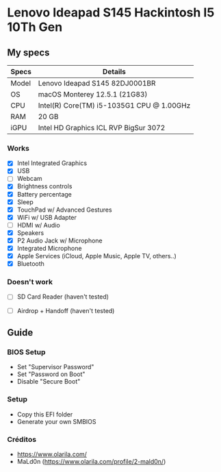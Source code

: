 # Lenovo Ideapad S145 Hackintosh I5 10Th Gen


## My specs

| Specs | Details |
|------------|-------------------------------|
| Model | Lenovo Ideapad S145 82DJ0001BR |
| OS | macOS Monterey 12.5.1 (21G83) |
| CPU | Intel(R) Core(TM) i5-1035G1 CPU @ 1.00GHz |
| RAM | 20 GB |
| iGPU | Intel HD Graphics ICL RVP BigSur 3072 |

### Works

- [x] Intel Integrated Graphics
- [x] USB
- [ ] Webcam
- [x] Brightness controls
- [x] Battery percentage
- [x] Sleep
- [x] TouchPad w/ Advanced Gestures
- [x] WiFi w/ USB Adapter
- [ ] HDMI w/ Audio
- [x] Speakers
- [x] P2 Audio Jack w/ Microphone
- [x] Integrated Microphone
- [x] Apple Services (iCloud, Apple Music, Apple TV, others..)
- [x] Bluetooth

### Doesn't work

- [ ] SD Card Reader (haven't tested)
- [ ] Airdrop + Handoff (haven't tested)


## Guide

### BIOS Setup

- Set "Supervisor Password"
- Set "Password on Boot"
- Disable "Secure Boot"

### Setup

- Copy this EFI folder
- Generate your own SMBIOS

### Créditos

- https://www.olarila.com/
- MaLd0n (https://www.olarila.com/profile/2-mald0n/)

